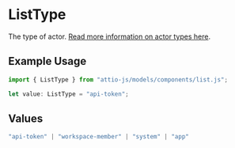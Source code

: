 # ListType

The type of actor. [Read more information on actor types here](/docs/actors).

## Example Usage

```typescript
import { ListType } from "attio-js/models/components/list.js";

let value: ListType = "api-token";
```

## Values

```typescript
"api-token" | "workspace-member" | "system" | "app"
```